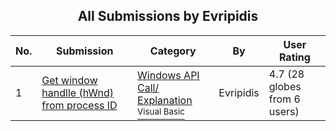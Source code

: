 ﻿<div align="center">

## All Submissions by Evripidis

</div>

No.  | Submission | Category | By   | User Rating
---- | ---------- | -------- | ---- | -----------
1 | [Get window handlle \(hWnd\) from process ID<br />](https://github.com/Planet-Source-Code/evripidis-get-window-handlle-hwnd-from-process-id__1-63954) | [Windows API Call/ Explanation<br /><sup>Visual Basic</sup>](../ByCategory/windows-api-call-explanation__1-39.md) | Evripidis | 4.7 (28 globes from 6 users)
